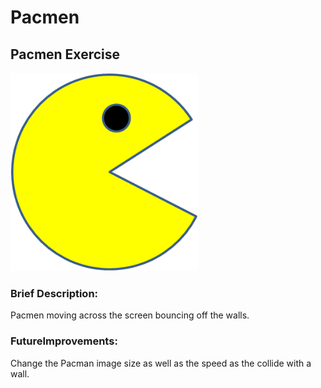 # Pacmen
## Pacmen Exercise 
<img src= "./images/PacMan1.png" width='300'/>  

### Brief Description: 

Pacmen moving across the screen bouncing off the walls.    


### FutureImprovements:  

Change the Pacman image size as well as the speed as the collide with a wall.

